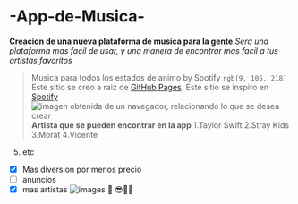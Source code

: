 # -App-de-Musica-
**Creacion de una nueva plataforma de musica para la gente**
_Sera una plataforma mas facil de usar, y una manera de encontrar mas facil a tus artistas favoritos_ 
>Musica para todos los estados de animo by Spotify
`rgb(9, 105, 218)`
Este sitio se creo a raiz de [GitHub Pages](https://pages.github.com/).
Este sitio se inspiro en [Spotify](https://open.spotify.com/intl-es)
![imagen obtenida de un navegador, relacionando lo que se desea crear](https://www.google.com/url?sa=i&url=https%3A%2F%2Fwww.elcorreo.com%2Feconomia%2Ftu-economia%2Fmusica-trabajo-20190530165844-nt.html&psig=AOvVaw0eUOSOyD1oyuETjrbV45SK&ust=1707436346586000&source=images&cd=vfe&opi=89978449&ved=0CBIQjRxqFwoTCJjUvZy2moQDFQAAAAAdAAAAABAE)
**Artista que se pueden encontrar en la app**
1.Taylor Swift
2.Stray Kids
3.Morat
4.Vicente
5. etc
- [x] Mas diversion por menos precio
- [ ] anuncios
- [x] mas artistas
![images](https://github.com/Esme03/-App-de-Musica-/assets/99860991/0bbb301a-5174-4077-9124-d1e2824957e7)
:smiling_face_with_three_hearts: :sunglasses::yellow_heart::love_you_gesture:
